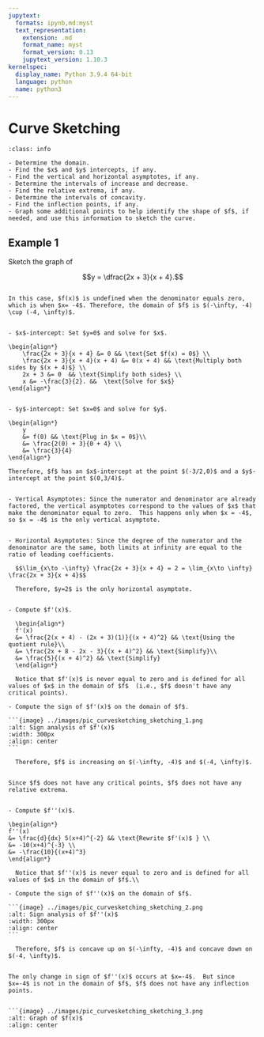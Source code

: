 ```yaml
---
jupytext:
  formats: ipynb,md:myst
  text_representation:
    extension: .md
    format_name: myst
    format_version: 0.13
    jupytext_version: 1.10.3
kernelspec:
  display_name: Python 3.9.4 64-bit
  language: python
  name: python3
---
```

# Curve Sketching


```{admonition} Drawing the graph of $y=f(x)$
:class: info

- Determine the domain.
- Find the $x$ and $y$ intercepts, if any.
- Find the vertical and horizontal asymptotes, if any.
- Determine the intervals of increase and decrease.
- Find the relative extrema, if any.
- Determine the intervals of concavity.
- Find the inflection points, if any.
- Graph some additional points to help identify the shape of $f$, if needed, and use this information to sketch the curve.
```


## Example 1

Sketch the graph of 

$$y = \dfrac{2x + 3}{x + 4}.$$



```{dropdown} **Step 1:**  Determine the domain.

In this case, $f(x)$ is undefined when the denominator equals zero, which is when $x= -4$. Therefore, the domain of $f$ is $(-\infty, -4) \cup (-4, \infty)$.
```


```{dropdown} **Step 2:** Find the $x$ and $y$ intercepts, if any.

- $x$-intercept: Set $y=0$ and solve for $x$.

\begin{align*}
    \frac{2x + 3}{x + 4} &= 0 && \text{Set $f(x) = 0$} \\
    \frac{2x + 3}{x + 4}(x + 4) &= 0(x + 4) && \text{Multiply both sides by $(x + 4)$} \\
    2x + 3 &= 0  && \text{Simplify both sides} \\
    x &= -\frac{3}{2}. &&  \text{Solve for $x$}
\end{align*}


- $y$-intercept: Set $x=0$ and solve for $y$.

\begin{align*}
    y 
    &= f(0) && \text{Plug in $x = 0$}\\
    &= \frac{2(0) + 3}{0 + 4} \\
    &= \frac{3}{4}
\end{align*}

Therefore, $f$ has an $x$-intercept at the point $(-3/2,0)$ and a $y$-intercept at the point $(0,3/4)$.
```


```{dropdown} **Step 3:** Find the vertical and horizontal asymptotes, if any.

- Vertical Asymptotes: Since the numerator and denominator are already factored, the vertical asymptotes correspond to the values of $x$ that make the denominator equal to zero.  This happens only when $x = -4$, so $x = -4$ is the only vertical asymptote.


- Horizontal Asymptotes: Since the degree of the numerator and the denominator are the same, both limits at infinity are equal to the ratio of leading coefficients.

  $$\lim_{x\to -\infty} \frac{2x + 3}{x + 4} = 2 = \lim_{x\to \infty} \frac{2x + 3}{x + 4}$$

  Therefore, $y=2$ is the only horizontal asymptote.
```


````{dropdown} **Step 4:** Determine the intervals of increase and decrease.

- Compute $f'(x)$.

  \begin{align*}
  f'(x) 
  &= \frac{2(x + 4) - (2x + 3)(1)}{(x + 4)^2} && \text{Using the   quotient rule}\\
  &= \frac{2x + 8 - 2x - 3}{(x + 4)^2} && \text{Simplify}\\
  &= \frac{5}{(x + 4)^2} && \text{Simplify} 
  \end{align*}
  
  Notice that $f'(x)$ is never equal to zero and is defined for all values of $x$ in the domain of $f$  (i.e., $f$ doesn't have any critical points).

- Compute the sign of $f'(x)$ on the domain of $f$.

```{image} ../images/pic_curvesketching_sketching_1.png
:alt: Sign analysis of $f'(x)$
:width: 300px
:align: center
```

  Therefore, $f$ is increasing on $(-\infty, -4)$ and $(-4, \infty)$.
````

```{dropdown} **Step 5:** Find the relative extrema, if any.

Since $f$ does not have any critical points, $f$ does not have any relative extrema.
```


````{dropdown} **Step 6:** Determine the intervals of concavity.

- Compute $f''(x)$.

\begin{align*}
f''(x) 
&= \frac{d}{dx} 5(x+4)^{-2} && \text{Rewrite $f'(x)$ } \\
&= -10(x+4)^{-3} \\
&= -\frac{10}{(x+4)^3}
\end{align*}

  Notice that $f''(x)$ is never equal to zero and is defined for all values of $x$ in the domain of $f$.\\

- Compute the sign of $f''(x)$ on the domain of $f$.

```{image} ../images/pic_curvesketching_sketching_2.png
:alt: Sign analysis of $f''(x)$
:width: 300px
:align: center
```

  Therefore, $f$ is concave up on $(-\infty, -4)$ and concave down on $(-4, \infty)$.  
````

```{dropdown} **Step 7:** Find the inflection points, if any.

The only change in sign of $f''(x)$ occurs at $x=-4$.  But since $x=-4$ is not in the domain of $f$, $f$ does not have any inflection points.
```


```{dropdown} **Step 8:** Use the information gathered to sketch the function.

```{image} ../images/pic_curvesketching_sketching_3.png
:alt: Graph of $f(x)$
:align: center
```


